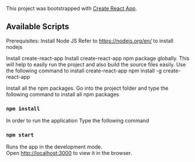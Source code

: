 This project was bootstrapped with [Create React App](https://github.com/facebook/create-react-app).

## Available Scripts
Prerequisites:
Install Node JS
Refer to https://nodejs.org/en/  to install nodejs

Install create-react-app
Install create-react-app npm package globally. This will help to easily run the project and also build the source files easily. Use the following command to install create-react-app
npm install -g create-react-app

Install all the npm packages. Go into the project folder and type the following command to install all npm packages
### `npm install`

In order to run the application Type the following command
### `npm start`

Runs the app in the development mode.<br>
Open [http://localhost:3000](http://localhost:3000) to view it in the browser.
